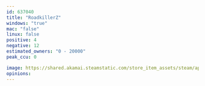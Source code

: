 ```yaml
---
id: 637040
title: "RoadkillerZ"
windows: "true"
mac: "false"
linux: false
positive: 4
negative: 12
estimated_owners: "0 - 20000"
peak_ccu: 0

image: https://shared.akamai.steamstatic.com/store_item_assets/steam/apps/637040/header.jpg?t=1496695027
opinions:
---
```

